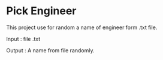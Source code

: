 Pick Engineer
========================================================
This project use for random a name of engineer form .txt file.

Input : file .txt

Output : A name from file randomly.
